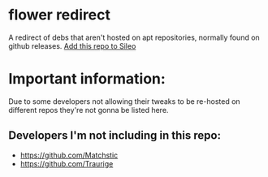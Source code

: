 # flower redirect
A redirect of debs that aren't hosted on apt repositories, normally found on github releases.
[Add this repo to Sileo](https://repos.slim.rocks/repo/?repoUrl=https://flowerible.github.io/proxy-repo&manager=sileo)

# Important information:
Due to some developers not allowing their tweaks to be re-hosted on different repos they're not gonna be listed here.

## Developers I'm not including in this repo:

- https://github.com/Matchstic
- https://github.com/Traurige
